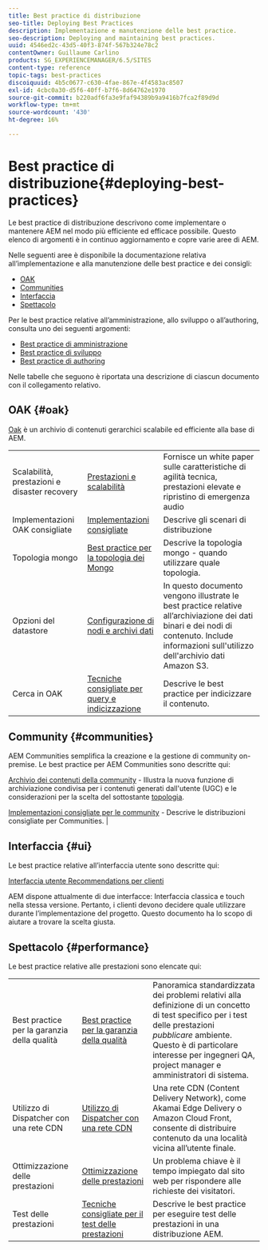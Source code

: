 ```yaml
---
title: Best practice di distribuzione
seo-title: Deploying Best Practices
description: Implementazione e manutenzione delle best practice.
seo-description: Deploying and maintaining best practices.
uuid: 4546ed2c-43d5-40f3-874f-567b324e78c2
contentOwner: Guillaume Carlino
products: SG_EXPERIENCEMANAGER/6.5/SITES
content-type: reference
topic-tags: best-practices
discoiquuid: 4b5c0677-c630-4fae-867e-4f4583ac8507
exl-id: 4cbc0a30-d5f6-40ff-b7f6-8d64762e1970
source-git-commit: b220adf6fa3e9faf94389b9a9416b7fca2f89d9d
workflow-type: tm+mt
source-wordcount: '430'
ht-degree: 16%

---
```


# Best practice di distribuzione{#deploying-best-practices}

Le best practice di distribuzione descrivono come implementare o mantenere AEM nel modo più efficiente ed efficace possibile. Questo elenco di argomenti è in continuo aggiornamento e copre varie aree di AEM.

Nelle seguenti aree è disponibile la documentazione relativa all’implementazione e alla manutenzione delle best practice e dei consigli:

* [OAK](#oak)
* [Communities](#communities)
* [Interfaccia](#ui)
* [Spettacolo](#performance)

Per le best practice relative all’amministrazione, allo sviluppo o all’authoring, consulta uno dei seguenti argomenti:

* [Best practice di amministrazione](/help/sites-administering/administer-best-practices.md)
* [Best practice di sviluppo](/help/sites-developing/best-practices.md)
* [Best practice di authoring](/help/sites-authoring/best-practices.md)

Nelle tabelle che seguono è riportata una descrizione di ciascun documento con il collegamento relativo.

## OAK {#oak}

[Oak](/help/sites-deploying/platform.md) è un archivio di contenuti gerarchici scalabile ed efficiente alla base di AEM.

<table>
 <tbody>
  <tr>
   <td><p>Scalabilità, prestazioni e disaster recovery</p> </td>
   <td><a href="/help/sites-deploying/performance.md">Prestazioni e scalabilità</a></td>
   <td>Fornisce un white paper sulle caratteristiche di agilità tecnica, prestazioni elevate e ripristino di emergenza audio</td>
  </tr>
  <tr>
   <td>Implementazioni OAK consigliate</td>
   <td><a href="/help/sites-deploying/recommended-deploys.md">Implementazioni consigliate</a></td>
   <td>Descrive gli scenari di distribuzione</td>
  </tr>
  <tr>
   <td>Topologia mongo</td>
   <td><a href="/help/sites-deploying/recommended-deploys.md">Best practice per la topologia dei Mongo</a></td>
   <td>Descrive la topologia mongo - quando utilizzare quale topologia.</td>
  </tr>
  <tr>
   <td>Opzioni del datastore</td>
   <td><a href="/help/sites-deploying/data-store-config.md">Configurazione di nodi e archivi dati</a></td>
   <td>In questo documento vengono illustrate le best practice relative all’archiviazione dei dati binari e dei nodi di contenuto. Include informazioni sull'utilizzo dell'archivio dati Amazon S3.</td>
  </tr>
  <tr>
   <td>Cerca in OAK</td>
   <td><a href="/help/sites-deploying/best-practices-for-queries-and-indexing.md">Tecniche consigliate per query e indicizzazione</a><br /> </td>
   <td>Descrive le best practice per indicizzare il contenuto.</td>
  </tr>
 </tbody>
</table>

## Community {#communities}

AEM Communities semplifica la creazione e la gestione di community on-premise. Le best practice per AEM Communities sono descritte qui:

[Archivio dei contenuti della community](/help/communities/working-with-srp.md) - Illustra la nuova funzione di archiviazione condivisa per i contenuti generati dall&#39;utente (UGC) e le considerazioni per la scelta del sottostante [topologia](/help/communities/topologies.md).

[Implementazioni consigliate per le community](/help/sites-deploying/recommended-deploys.md#considerations-for-aem-communities) - Descrive le distribuzioni consigliate per Communities. |

## Interfaccia {#ui}

Le best practice relative all’interfaccia utente sono descritte qui:

[Interfaccia utente Recommendations per clienti](/help/sites-deploying/ui-recommendations.md)

AEM dispone attualmente di due interfacce: Interfaccia classica e touch nella stessa versione. Pertanto, i clienti devono decidere quale utilizzare durante l’implementazione del progetto. Questo documento ha lo scopo di aiutare a trovare la scelta giusta.

## Spettacolo {#performance}

Le best practice relative alle prestazioni sono elencate qui:

<table>
 <tbody>
  <tr>
   <td>Best practice per la garanzia della qualità</td>
   <td><a href="/help/sites-deploying/configuring-performance.md#best-practices-for-quality-assurance">Best practice per la garanzia della qualità</a></td>
   <td>Panoramica standardizzata dei problemi relativi alla definizione di un concetto di test specifico per i test delle prestazioni <em>pubblicare</em> ambiente. Questo è di particolare interesse per ingegneri QA, project manager e amministratori di sistema.</td>
  </tr>
  <tr>
   <td>Utilizzo di Dispatcher con una rete CDN</td>
   <td><a href="https://helpx.adobe.com/experience-manager/dispatcher/using/dispatcher.html#using-dispatcher-with-a-cdn">Utilizzo di Dispatcher con una rete CDN</a></td>
   <td>Una rete CDN (Content Delivery Network), come Akamai Edge Delivery o Amazon Cloud Front, consente di distribuire contenuto da una località vicina all’utente finale.</td>
  </tr>
  <tr>
   <td>Ottimizzazione delle prestazioni</td>
   <td><a href="/help/sites-deploying/configuring-performance.md">Ottimizzazione delle prestazioni</a></td>
   <td>Un problema chiave è il tempo impiegato dal sito web per rispondere alle richieste dei visitatori.</td>
  </tr>
  <tr>
   <td>Test delle prestazioni</td>
   <td><a href="/help/sites-deploying/best-practices-for-performance-testing.md">Tecniche consigliate per il test delle prestazioni</a></td>
   <td>Descrive le best practice per eseguire test delle prestazioni in una distribuzione AEM.<br /> </td>
  </tr>
 </tbody>
</table>
